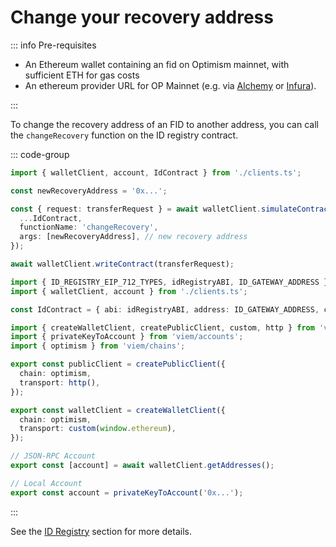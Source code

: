 # Change your recovery address

::: info Pre-requisites

- An Ethereum wallet containing an fid on Optimism mainnet, with sufficient ETH for gas costs
- An ethereum provider URL for OP Mainnet (e.g. via [Alchemy](https://www.alchemy.com/)
  or [Infura](https://www.infura.io/)).

:::

To change the recovery address of an FID to another address, you can call the `changeRecovery` function on the ID
registry contract.

::: code-group

```ts [@farcaster/hub-web]
import { walletClient, account, IdContract } from './clients.ts';

const newRecoveryAddress = '0x...';

const { request: transferRequest } = await walletClient.simulateContract({
  ...IdContract,
  functionName: 'changeRecovery',
  args: [newRecoveryAddress], // new recovery address
});

await walletClient.writeContract(transferRequest);
```

```ts [clients.ts]
import { ID_REGISTRY_EIP_712_TYPES, idRegistryABI, ID_GATEWAY_ADDRESS } from '@farcaster/hub-web';
import { walletClient, account } from './clients.ts';

const IdContract = { abi: idRegistryABI, address: ID_GATEWAY_ADDRESS, chain: optimism };

import { createWalletClient, createPublicClient, custom, http } from 'viem';
import { privateKeyToAccount } from 'viem/accounts';
import { optimism } from 'viem/chains';

export const publicClient = createPublicClient({
  chain: optimism,
  transport: http(),
});

export const walletClient = createWalletClient({
  chain: optimism,
  transport: custom(window.ethereum),
});

// JSON-RPC Account
export const [account] = await walletClient.getAddresses();

// Local Account
export const account = privateKeyToAccount('0x...');
```

:::

See the [ID Registry](/reference/contracts/reference/id-registry#transfer) section for more
details.
